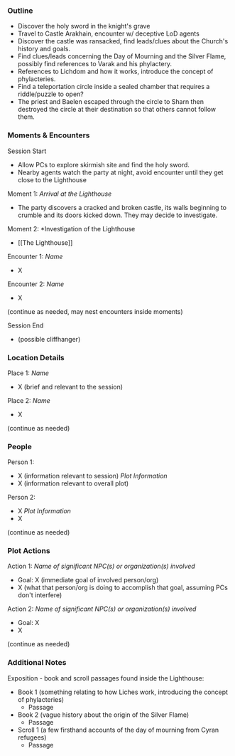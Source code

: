 
### Outline
- Discover the holy sword in the knight's grave
- Travel to Castle Arakhain, encounter w/ deceptive LoD agents
- Discover the castle was ransacked, find leads/clues about the Church's history and goals.
- Find clues/leads concerning the Day of Mourning and the Silver Flame, possibly find references to Varak and his phylactery.
- References to Lichdom and how it works, introduce the concept of phylacteries.
- Find a teleportation circle inside a sealed chamber that requires a riddle/puzzle to open? 
- The priest and Baelen escaped through the circle to Sharn then destroyed the circle at their destination so that others cannot follow them.
### Moments & Encounters

Session Start
- Allow PCs to explore skirmish site and find the holy sword.
- Nearby agents watch the party at night, avoid encounter until they get close to the Lighthouse

Moment 1: *Arrival at the Lighthouse*
- The party discovers a cracked and broken castle, its walls beginning to crumble and its doors kicked down. They may decide to investigate.

Moment 2: *Investigation of the Lighthouse
- [[The Lighthouse]]

Encounter 1: *Name*
- X

Encounter 2: *Name*
- X

(continue as needed, may nest encounters inside moments)

Session End
- (possible cliffhanger)

### Location Details

Place 1: *Name*
- X (brief and relevant to the session)

Place 2: *Name*
- X

(continue as needed)
### People

Person 1:
- X (information relevant to session)
*Plot Information*
- X (information relevant to overall plot)

Person 2:
- X
*Plot Information*
- X 

(continue as needed)
### Plot Actions

Action 1: *Name of significant NPC(s) or organization(s) involved*
- Goal: X (immediate goal of involved person/org)
- X (what that person/org is doing to accomplish that goal, assuming PCs don't interfere)

Action 2: *Name of significant NPC(s) or organization(s) involved*
- Goal: X
- X

(continue as needed)
### Additional Notes
Exposition - book and scroll passages found inside the Lighthouse:
- Book 1 (something relating to how Liches work, introducing the concept of phylacteries)
	- Passage
- Book 2 (vague history about the origin of the Silver Flame)
	- Passage 
- Scroll 1 (a few firsthand accounts of the day of mourning from Cyran refugees)
	- Passage